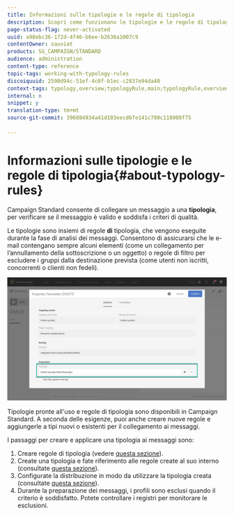 ```yaml
---
title: Informazioni sulle tipologie e le regole di tipologia
description: Scopri come funzionano le tipologie e le regole di tipologia in Adobe Campaign.
page-status-flag: never-activated
uuid: a98ebc36-172d-4f46-b6ee-b2636a1007c9
contentOwner: sauviat
products: SG_CAMPAIGN/STANDARD
audience: administration
content-type: reference
topic-tags: working-with-typology-rules
discoiquuid: 2590d94c-51ef-4c0f-b1ec-c2837e94da40
context-tags: typology,overview;typologyRule,main;typologyRule,overview
internal: n
snippet: y
translation-type: tm+mt
source-git-commit: 396084934a41d103eecd6fe141c700c118000f75

---
```



# Informazioni sulle tipologie e le regole di tipologia{#about-typology-rules}

Campaign Standard consente di collegare un messaggio a una **tipologia**, per verificare se il messaggio è valido e soddisfa i criteri di qualità.

Le tipologie sono insiemi di regole **di** tipologia, che vengono eseguite durante la fase di analisi dei messaggi. Consentono di assicurarsi che le e-mail contengano sempre alcuni elementi (come un collegamento per l’annullamento della sottoscrizione o un oggetto) o regole di filtro per escludere i gruppi dalla destinazione prevista (come utenti non iscritti, concorrenti o clienti non fedeli).

![](assets/typology_messagelink.png)

Tipologie pronte all&#39;uso e regole di tipologia sono disponibili in Campaign Standard. A seconda delle esigenze, puoi anche creare nuove regole e aggiungerle a tipi nuovi o esistenti per il collegamento ai messaggi.

I passaggi per creare e applicare una tipologia ai messaggi sono:

1. Creare regole di tipologia (vedere [questa sezione](../../sending/using/managing-typology-rules.md#creating-a-typology-rule)).
1. Create una tipologia e fate riferimento alle regole create al suo interno (consultate [questa sezione](../../sending/using/managing-typologies.md#creating-a-typology)).
1. Configurate la distribuzione in modo da utilizzare la tipologia creata (consultate [questa sezione](../../sending/using/managing-typologies.md#applying-typologies-to-messages)).
1. Durante la preparazione dei messaggi, i profili sono esclusi quando il criterio è soddisfatto. Potete controllare i registri per monitorare le esclusioni.
